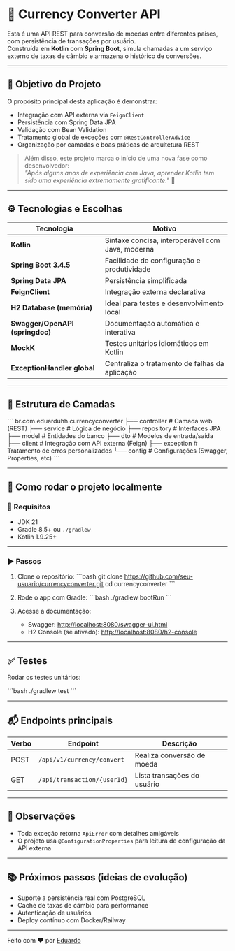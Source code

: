 # 💱 Currency Converter API

Esta é uma API REST para conversão de moedas entre diferentes países, com persistência de transações por usuário.  
Construída em **Kotlin** com **Spring Boot**, simula chamadas a um serviço externo de taxas de câmbio e armazena o histórico de conversões.

---

## 📌 Objetivo do Projeto

O propósito principal desta aplicação é demonstrar:

- Integração com API externa via `FeignClient`
- Persistência com Spring Data JPA
- Validação com Bean Validation
- Tratamento global de exceções com `@RestControllerAdvice`
- Organização por camadas e boas práticas de arquitetura REST

> Além disso, este projeto marca o início de uma nova fase como desenvolvedor:  
> _"Após alguns anos de experiência com Java, aprender Kotlin tem sido uma experiência extremamente gratificante."_ 🙌

---

## ⚙️ Tecnologias e Escolhas

| Tecnologia | Motivo |
|------------|--------|
| **Kotlin** | Sintaxe concisa, interoperável com Java, moderna |
| **Spring Boot 3.4.5** | Facilidade de configuração e produtividade |
| **Spring Data JPA** | Persistência simplificada |
| **FeignClient** | Integração externa declarativa |
| **H2 Database (memória)** | Ideal para testes e desenvolvimento local |
| **Swagger/OpenAPI (springdoc)** | Documentação automática e interativa |
| **MockK** | Testes unitários idiomáticos em Kotlin |
| **ExceptionHandler global** | Centraliza o tratamento de falhas da aplicação |

---

## 🧱 Estrutura de Camadas

\`\`\`
br.com.eduarduhh.currencyconverter
├── controller       # Camada web (REST)
├── service          # Lógica de negócio
├── repository       # Interfaces JPA
├── model            # Entidades do banco
├── dto              # Modelos de entrada/saída
├── client           # Integração com API externa (Feign)
├── exception        # Tratamento de erros personalizados
└── config           # Configurações (Swagger, Properties, etc)
\`\`\`

---

## 🚀 Como rodar o projeto localmente

### 🧰 Requisitos

- JDK 21
- Gradle 8.5+ ou `./gradlew`
- Kotlin 1.9.25+

---

### ▶️ Passos

1. Clone o repositório:
   \`\`\`bash
   git clone https://github.com/seu-usuario/currencyconverter.git
   cd currencyconverter
   \`\`\`

2. Rode o app com Gradle:
   \`\`\`bash
   ./gradlew bootRun
   \`\`\`

3. Acesse a documentação:
    - Swagger: [http://localhost:8080/swagger-ui.html](http://localhost:8080/swagger-ui.html)
    - H2 Console (se ativado): [http://localhost:8080/h2-console](http://localhost:8080/h2-console)

---

## ✅ Testes

Rodar os testes unitários:

\`\`\`bash
./gradlew test
\`\`\`

---

## 📬 Endpoints principais

| Verbo | Endpoint                        | Descrição                         |
|-------|----------------------------------|-----------------------------------|
| POST  | `/api/v1/currency/convert`      | Realiza conversão de moeda       |
| GET   | `/api/transaction/{userId}`     | Lista transações do usuário      |

---

## 🧪 Observações

- Toda exceção retorna `ApiError` com detalhes amigáveis
- O projeto usa `@ConfigurationProperties` para leitura de configuração da API externa

---

## 📚 Próximos passos (ideias de evolução)

- Suporte a persistência real com PostgreSQL
- Cache de taxas de câmbio para performance
- Autenticação de usuários
- Deploy contínuo com Docker/Railway

---

Feito com ❤️ por [Eduardo](https://github.com/eduarduhh)
